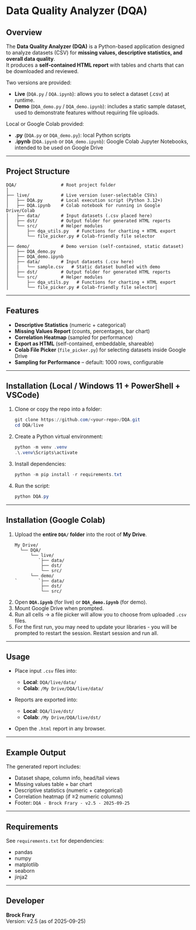 # Data Quality Analyzer (DQA)

## Overview
The **Data Quality Analyzer (DQA)** is a Python-based application designed to analyze datasets (CSV) for **missing values, descriptive statistics, and overall data quality**.  
It produces a **self-contained HTML report** with tables and charts that can be downloaded and reviewed.  

Two versions are provided:
- **Live** (`DQA.py` / `DQA.ipynb`): allows you to select a dataset (.csv) at runtime.
- **Demo** (`DQA_demo.py` / `DQA_demo.ipynb`): includes a static sample dataset, used to demonstrate features without requiring file uploads.

Local or Google Colab provided:
- **.py** (`DQA.py` or `DQA_demo.py`):  local Python scripts
- **.ipynb** (`DQA.ipynb` or `DQA_demo.ipynb`):  Google Colab Jupyter Notebooks, intended to be used on Google Drive

---

## Project Structure
```
DQA/                 # Root project folder
│
├── live/            # Live version (user-selectable CSVs)
│   ├── DQA.py       # Local execution script (Python 3.12+)
│   ├── DQA.ipynb    # Colab notebook for running in Google Drive/Colab
│   ├── data/        # Input datasets (.csv placed here)
│   ├── dst/         # Output folder for generated HTML reports
│   └── src/         # Helper modules
│       ├── dqa_utils.py   # Functions for charting + HTML export
│       └── file_picker.py # Colab-friendly file selector
│
├── demo/            # Demo version (self-contained, static dataset)
│   ├── DQA_demo.py
│   ├── DQA_demo.ipynb
│   ├── data/        # Input datasets (.csv here)
│   |   └── sample.csv   # Static dataset bundled with demo
│   ├── dst/         # Output folder for generated HTML reports
│   └── src/         # Helper modules
│       ├── dqa_utils.py   # Functions for charting + HTML export
│       └── file_picker.py # Colab-friendly file selector│   
```

---

## Features
- **Descriptive Statistics** (numeric + categorical)
- **Missing Values Report** (counts, percentages, bar chart)
- **Correlation Heatmap** (sampled for performance)
- **Export as HTML** (self-contained, embeddable, shareable)
- **Colab File Picker** (`file_picker.py`) for selecting datasets inside Google Drive  
- **Sampling for Performance** – default: 1000 rows, configurable

---

## Installation (Local / Windows 11 + PowerShell + VSCode)
1. Clone or copy the repo into a folder:
   ```powershell
   git clone https://github.com/<your-repo>/DQA.git
   cd DQA/live
   ```

2. Create a Python virtual environment:
   ```powershell
   python -m venv .venv
   .\.venv\Scripts\activate
   ```

3. Install dependencies:
   ```powershell
   python -m pip install -r requirements.txt
   ```

4. Run the script:
   ```powershell
   python DQA.py
   ```

---

## Installation (Google Colab)
1. Upload the **entire `DQA/` folder** into the root of **My Drive**.
   ```
   My Drive/
     └── DQA/
         └── live/
		    `├── data/ 
	    	 ├── dst/ 
    		 └── src/
         └── demo/
   `		`├── data/ 
	    	 ├── dst/ 
    		 └── src/

2. Open **`DQA.ipynb`** (for live) or **`DQA_demo.ipynb`** (for demo).  
3. Mount Google Drive when prompted.  
4. Run all cells → a file picker will allow you to choose from uploaded `.csv` files.  
5. For the first run, you may need to update your libraries - you will be prompted to restart the session.  Restart session and run all.
---

## Usage
- Place input `.csv` files into:
  - **Local**: `DQA/live/data/`
  - **Colab**: `/My Drive/DQA/live/data/`

- Reports are exported into:
  - **Local**: `DQA/live/dst/`
  - **Colab**: `/My Drive/DQA/live/dst/`

- Open the `.html` report in any browser.

---

## Example Output
The generated report includes:
- Dataset shape, column info, head/tail views
- Missing values table + bar chart
- Descriptive statistics (numeric + categorical)
- Correlation heatmap (if ≥2 numeric columns)
- Footer: `DQA - Brock Frary - v2.5 - 2025-09-25`

---

## Requirements
See `requirements.txt` for dependencies:
- pandas  
- numpy  
- matplotlib  
- seaborn  
- jinja2  

---

## Developer
**Brock Frary**  
Version: v2.5 (as of 2025-09-25)  